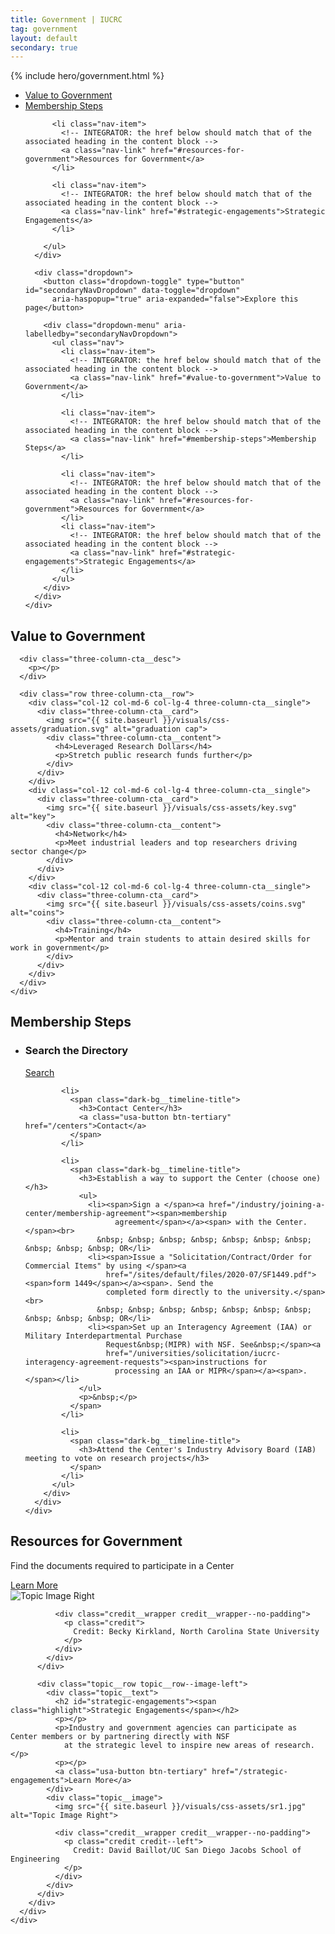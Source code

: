 ```yaml
---
title: Government | IUCRC
tag: government
layout: default
secondary: true
---
```


{% include hero/government.html %}

<div class="stickybits-wrapper">
  <div class="secondary-nav" style="position: sticky;">
    <div class="container">
      <div class="secondary-nav__scrollspy">
        <ul class="nav">
          <li class="nav-item">
            <!-- INTEGRATOR: the href below should match that of the associated heading in the content block -->
            <a class="nav-link" href="#value-to-government">Value to Government</a>
          </li>
          <li class="nav-item">
            <!-- INTEGRATOR: the href below should match that of the associated heading in the content block -->
            <a class="nav-link" href="#membership-steps">Membership Steps</a>
          </li>

          <li class="nav-item">
            <!-- INTEGRATOR: the href below should match that of the associated heading in the content block -->
            <a class="nav-link" href="#resources-for-government">Resources for Government</a>
          </li>

          <li class="nav-item">
            <!-- INTEGRATOR: the href below should match that of the associated heading in the content block -->
            <a class="nav-link" href="#strategic-engagements">Strategic Engagements</a>
          </li>

        </ul>
      </div>

      <div class="dropdown">
        <button class="dropdown-toggle" type="button" id="secondaryNavDropdown" data-toggle="dropdown"
          aria-haspopup="true" aria-expanded="false">Explore this page</button>

        <div class="dropdown-menu" aria-labelledby="secondaryNavDropdown">
          <ul class="nav">
            <li class="nav-item">
              <!-- INTEGRATOR: the href below should match that of the associated heading in the content block -->
              <a class="nav-link" href="#value-to-government">Value to Government</a>
            </li>

            <li class="nav-item">
              <!-- INTEGRATOR: the href below should match that of the associated heading in the content block -->
              <a class="nav-link" href="#membership-steps">Membership Steps</a>
            </li>

            <li class="nav-item">
              <!-- INTEGRATOR: the href below should match that of the associated heading in the content block -->
              <a class="nav-link" href="#resources-for-government">Resources for Government</a>
            </li>
            <li class="nav-item">
              <!-- INTEGRATOR: the href below should match that of the associated heading in the content block -->
              <a class="nav-link" href="#strategic-engagements">Strategic Engagements</a>
            </li>
          </ul>
        </div>
      </div>
    </div>
  </div>


  <div class="three-column-cta">
    <div class="container">
      <h2 id="value-to-government"><span class="highlight"> Value to Government</span></h2>

      <div class="three-column-cta__desc">
        <p></p>
      </div>

      <div class="row three-column-cta__row">
        <div class="col-12 col-md-6 col-lg-4 three-column-cta__single">
          <div class="three-column-cta__card">
            <img src="{{ site.baseurl }}/visuals/css-assets/graduation.svg" alt="graduation cap">
            <div class="three-column-cta__content">
              <h4>Leveraged Research Dollars</h4>
              <p>Stretch public research funds further</p>
            </div>
          </div>
        </div>
        <div class="col-12 col-md-6 col-lg-4 three-column-cta__single">
          <div class="three-column-cta__card">
            <img src="{{ site.baseurl }}/visuals/css-assets/key.svg" alt="key">
            <div class="three-column-cta__content">
              <h4>Network</h4>
              <p>Meet industrial leaders and top researchers driving sector change</p>
            </div>
          </div>
        </div>
        <div class="col-12 col-md-6 col-lg-4 three-column-cta__single">
          <div class="three-column-cta__card">
            <img src="{{ site.baseurl }}/visuals/css-assets/coins.svg" alt="coins">
            <div class="three-column-cta__content">
              <h4>Training</h4>
              <p>Mentor and train students to attain desired skills for work in government</p>
            </div>
          </div>
        </div>
      </div>
    </div>
  </div>

  <div class="dark-bg dark-bg__timeline">
    <div class="container">
      <div class="dark-bg__bg" style="background-image: url('{{ site.baseurl }}/visuals/css-assets/bowtie_structure_0.jpg');">
        <div class="dark-bg__content">
          <h2 class="on-dark-bg" id="membership-steps">Membership Steps</h2>
          <ul>
            <li>
              <span class="dark-bg__timeline-title">
                <h3>Search the Directory</h3>
                <a class="usa-button btn-tertiary" href="/centers">Search</a>
              </span>
            </li>

            <li>
              <span class="dark-bg__timeline-title">
                <h3>Contact Center</h3>
                <a class="usa-button btn-tertiary" href="/centers">Contact</a>
              </span>
            </li>

            <li>
              <span class="dark-bg__timeline-title">
                <h3>Establish a way to support the Center (choose one)</h3>
                <ul>
                  <li><span>Sign a </span><a href="/industry/joining-a-center/membership-agreement"><span>membership
                        agreement</span></a><span> with the Center.</span><br>
                    &nbsp; &nbsp; &nbsp; &nbsp; &nbsp; &nbsp; &nbsp; &nbsp; &nbsp; &nbsp; OR</li>
                  <li><span>Issue a "Solicitation/Contract/Order for Commercial Items" by using </span><a
                      href="/sites/default/files/2020-07/SF1449.pdf"><span>form 1449</span></a><span>. Send the
                      completed form directly to the university.</span><br>
                    &nbsp; &nbsp; &nbsp; &nbsp; &nbsp; &nbsp; &nbsp; &nbsp; &nbsp; &nbsp; OR</li>
                  <li><span>Set up an Interagency Agreement (IAA) or Military Interdepartmental Purchase
                      Request&nbsp;(MIPR) with NSF. See&nbsp;</span><a
                      href="/universities/solicitation/iucrc-interagency-agreement-requests"><span>instructions for
                        processing an IAA or MIPR</span></a><span>.</span></li>
                </ul>
                <p>&nbsp;</p>
              </span>
            </li>

            <li>
              <span class="dark-bg__timeline-title">
                <h3>Attend the Center's Industry Advisory Board (IAB) meeting to vote on research projects</h3>
              </span>
            </li>
          </ul>
        </div>
      </div>
    </div>
  </div>

  <div class="topic">
    <div class="container">
      <div class="views-element-container">
        <div class="js-view-dom-id-989e5ea1219cb968e79bc6f103dc3aac39d29671bece10e6fd5a27cbb33f40ae">
          <div class="topic__row topic__row--divider">
            <div class="topic__text">
              <h2 id="resources-for-government"><span class="highlight">Resources for Government</span></h2>
              <p></p>
              <p>Find the documents required to participate in a Center</p>
              <p></p>
              <a class="usa-button btn-tertiary" href="/universities/solicitation#block9">Learn More</a>
            </div>
            <div class="topic__image">
              <img src="{{ site.baseurl }}/visuals/css-assets/book_1.jpg" alt="Topic Image Right">

              <div class="credit__wrapper credit__wrapper--no-padding">
                <p class="credit">
                  Credit: Becky Kirkland, North Carolina State University
                </p>
              </div>
            </div>
          </div>

          <div class="topic__row topic__row--image-left">
            <div class="topic__text">
              <h2 id="strategic-engagements"><span class="highlight">Strategic Engagements</span></h2>
              <p></p>
              <p>Industry and government agencies can participate as Center members or by partnering directly with NSF
                at the strategic level to inspire new areas of research.</p>
              <p></p>
              <a class="usa-button btn-tertiary" href="/strategic-engagements">Learn More</a>
            </div>
            <div class="topic__image">
              <img src="{{ site.baseurl }}/visuals/css-assets/sr1.jpg" alt="Topic Image Right">

              <div class="credit__wrapper credit__wrapper--no-padding">
                <p class="credit credit--left">
                  Credit: David Baillot/UC San Diego Jacobs School of Engineering
                </p>
              </div>
            </div>
          </div>
        </div>
      </div>
    </div>
  </div>
</div>
